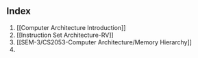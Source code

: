 ## Index
1. [[Computer Architecture Introduction]]
2.  [[Instruction Set Architecture-RV]]
3. [[SEM-3/CS2053-Computer Architecture/Memory Hierarchy]]
4. 